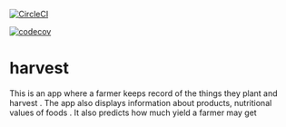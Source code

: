 


[![CircleCI](https://circleci.com/gh/GunPointCoders/harvest/tree/master.svg?style=svg)](https://circleci.com/gh/GunPointCoders/harvest/tree/master)

[![codecov](https://codecov.io/gh/GunPointCoders/harvest/branch/master/graph/badge.svg?token=1AYMUTWEBR)](https://codecov.io/gh/GunPointCoders/harvest)
# harvest
This is an app where a farmer keeps record of the things they plant and harvest . The app also displays information about products, nutritional values of foods . It also predicts how much yield a farmer may get 



